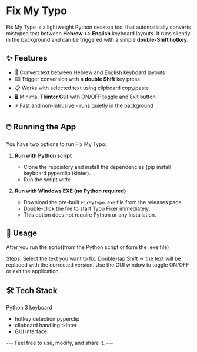 # Fix My Typo

Fix My Typo is a lightweight Python desktop tool that automatically converts mistyped text between **Hebrew ↔ English** keyboard layouts.
It runs silently in the background and can be triggered with a simple **double-Shift hotkey**.

## ✨ Features
- 🔄 Convert text between Hebrew and English keyboard layouts  
- ⌨️ Trigger conversion with a **double Shift** key press  
- 📋 Works with selected text using clipboard copy/paste  
- 🖥️ Minimal **Tkinter GUI** with ON/OFF toggle and Exit button  
- ⚡ Fast and non-intrusive - runs quietly in the background  

## 🖱️ Running the App

You have two options to run Fix My Typo:

1. **Run with Python script**  
   - Clone the repository and install the dependencies (pip install keyboard pyperclip tkinter).  
   - Run the script with:  

2. **Run with Windows EXE (no Python required)**  
   - Download the pre-built `FixMyTypo.exe` file from the releases page.  
   - Double-click the file to start Typo Fixer immediately.  
   - This option does not require Python or any installation.
     
## 🚀 Usage
After you run the script(from the Python script or form the .exe file)

Steps:
Select the text you want to fix.
Double-tap Shift → the text will be replaced with the corrected version.
Use the GUI window to toggle ON/OFF or exit the application.

## 🛠️ Tech Stack
Python 3
keyboard
 - hotkey detection
pyperclip
 - clipboard handling
tkinter
 - GUI interface

--- Feel free to use, modify, and share it. ---
